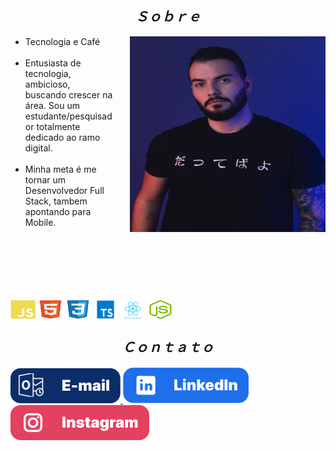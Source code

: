 <h2 align="center"><i>Ｓｏｂｒｅ</i></h2>
<div align="center">
  <img align="right" src="./images/Profile_01.jpg" width="313px" height="313px" alt="">

  <ul align="left" style="padding-right: 340px;">
    <li> Tecnologia e Café</li><br>
    <li> Entusiasta de tecnologia, ambicioso, buscando crescer na área. Sou um estudante/pesquisador totalmente dedicado ao ramo digital.</li><br>
    <li> Minha meta é me tornar um Desenvolvedor Full Stack, tambem apontando para Mobile.</li><br>
  </ul>
  <br><br><br><br>
</div>
<div style="display: inline_block"><br>
  <img align="center" alt="Js" height="30" width="40" src="https://raw.githubusercontent.com/devicons/devicon/master/icons/javascript/javascript-plain.svg">
  <img align="center" alt="HTML" height="30" width="40" src="https://raw.githubusercontent.com/devicons/devicon/master/icons/html5/html5-original.svg">
  <img align="center" alt="CSS" height="30" width="40" src="https://raw.githubusercontent.com/devicons/devicon/master/icons/css3/css3-original.svg">
  <img align="center" alt="TypeScript" height="30" width="40" src="./images/TypeS.png">
  <img align="center" alt="React Native" height="30" width="40" src="./images/react2.png">
  <img align="center" alt="Node JS" height="30" width="40" src="./images/node2.png">
</div>

<h2 align="center"><i>Ｃｏｎｔａｔｏ</i></h2>

<p align="left">
  <a href = "henriqueorquiza@hotmail.com" alt="-mail"><img src="./images/button/e-mail.svg" target="_blank">
  </a> 
  <a href="https://www.linkedin.com/in/orquizaa" alt="" target="_blank"><img src="./images/button/linkedin.svg" alt="">
  </a>
  <a href="https://www.instagram.com/orquizaa" alt="" target="_blank"><img src="./images/button/instagram.svg" alt="">
  </a>
</p>
<br><br><br>
